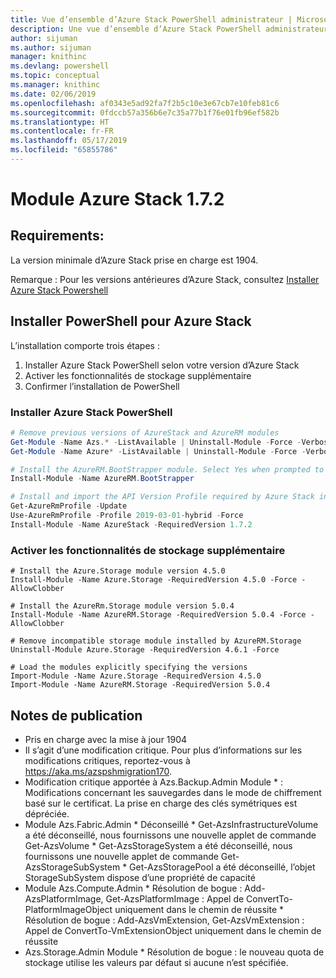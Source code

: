 ```yaml
---
title: Vue d’ensemble d’Azure Stack PowerShell administrateur | Microsoft Docs
description: Une vue d’ensemble d’Azure Stack PowerShell administrateur avec des instructions sur les procédures d’installation et de configuration.
author: sijuman
ms.author: sijuman
manager: knithinc
ms.devlang: powershell
ms.topic: conceptual
ms.manager: knithinc
ms.date: 02/06/2019
ms.openlocfilehash: af0343e5ad92fa7f2b5c10e3e67cb7e10feb81c6
ms.sourcegitcommit: 0fdccb57a356b6e7c35a77b1f76e01fb96ef582b
ms.translationtype: HT
ms.contentlocale: fr-FR
ms.lasthandoff: 05/17/2019
ms.locfileid: "65855786"
---
```

# <a name="azure-stack-module-172"></a>Module Azure Stack 1.7.2

## <a name="requirements"></a>Requirements:

La version minimale d’Azure Stack prise en charge est 1904.

Remarque : Pour les versions antérieures d’Azure Stack, consultez [Installer Azure Stack Powershell](https://docs.microsoft.com/en-us/azure/azure-stack/azure-stack-powershell-install#install-azure-stack-powershell)

## <a name="install-powershell-for-azure-stack"></a>Installer PowerShell pour Azure Stack

L’installation comporte trois étapes :

1. Installer Azure Stack PowerShell selon votre version d’Azure Stack
2. Activer les fonctionnalités de stockage supplémentaire
3. Confirmer l’installation de PowerShell

### <a name="install-azure-stack-powershell"></a>Installer Azure Stack PowerShell

```powershell
# Remove previous versions of AzureStack and AzureRM modules
Get-Module -Name Azs.* -ListAvailable | Uninstall-Module -Force -Verbose
Get-Module -Name Azure* -ListAvailable | Uninstall-Module -Force -Verbose

# Install the AzureRM.BootStrapper module. Select Yes when prompted to install NuGet
Install-Module -Name AzureRM.BootStrapper

# Install and import the API Version Profile required by Azure Stack into the current PowerShell session.
Get-AzureRmProfile -Update
Use-AzureRmProfile -Profile 2019-03-01-hybrid -Force
Install-Module -Name AzureStack -RequiredVersion 1.7.2
```

### <a name="enable-additional-storage-features"></a>Activer les fonctionnalités de stockage supplémentaire

```
# Install the Azure.Storage module version 4.5.0
Install-Module -Name Azure.Storage -RequiredVersion 4.5.0 -Force -AllowClobber

# Install the AzureRm.Storage module version 5.0.4
Install-Module -Name AzureRM.Storage -RequiredVersion 5.0.4 -Force -AllowClobber

# Remove incompatible storage module installed by AzureRM.Storage
Uninstall-Module Azure.Storage -RequiredVersion 4.6.1 -Force

# Load the modules explicitly specifying the versions
Import-Module -Name Azure.Storage -RequiredVersion 4.5.0
Import-Module -Name AzureRM.Storage -RequiredVersion 5.0.4
```

## <a name="release-notes"></a>Notes de publication

* Pris en charge avec la mise à jour 1904
* Il s’agit d’une modification critique. Pour plus d’informations sur les modifications critiques, reportez-vous à <https://aka.ms/azspshmigration170>.
* Modification critique apportée à Azs.Backup.Admin Module * : Modifications concernant les sauvegardes dans le mode de chiffrement basé sur le certificat. La prise en charge des clés symétriques est dépréciée.
* Module Azs.Fabric.Admin       * Déconseillé           * Get-AzsInfrastructureVolume a été déconseillé, nous fournissons une nouvelle applet de commande Get-AzsVolume           * Get-AzsStorageSystem a été déconseillé, nous fournissons une nouvelle applet de commande Get-AzsStorageSubSystem           * Get-AzsStoragePool a été déconseillé, l’objet StorageSubSystem dispose d’une propriété de capacité
* Module Azs.Compute.Admin           * Résolution de bogue : Add-AzsPlatformImage, Get-AzsPlatformImage : Appel de ConvertTo-PlatformImageObject uniquement dans le chemin de réussite           * Résolution de bogue : Add-AzsVmExtension, Get-AzsVmExtension : Appel de ConvertTo-VmExtensionObject uniquement dans le chemin de réussite
* Azs.Storage.Admin Module           * Résolution de bogue : le nouveau quota de stockage utilise les valeurs par défaut si aucune n’est spécifiée.

